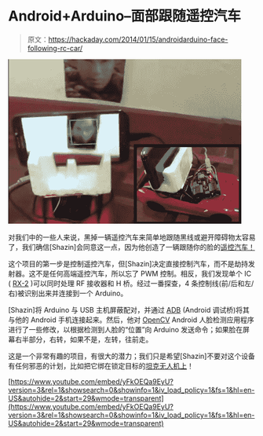 # Android+Arduino–面部跟随遥控汽车

> 原文：<https://hackaday.com/2014/01/15/androidarduino-face-following-rc-car/>

![androidRCcar_01_14](img/89acc102cc4ffdd9a7006a4d8dd09159.png)

对我们中的一些人来说，黑掉一辆遥控汽车来简单地跟随黑线或避开障碍物太容易了，我们确信[Shazin]会同意这一点，因为他创造了一辆跟随你的脸的[遥控汽车！](http://shazsterblog.blogspot.com/2014/01/face-following-rc-car-using-android.html)

这个项目的第一步是控制遥控汽车，但[Shazin]决定直接控制汽车，而不是劫持发射器。这不是任何高端遥控汽车，所以忘了 PWM 控制。相反，我们发现单个 IC ( [RX-2](http://shazsterblog.blogspot.com/2013/04/rc-car-tear-down-and-control-using.html) )可以同时处理 RF 接收器和 H 桥。经过一番探查，4 条控制线(前/后和左/右)被识别出来并连接到一个 Arduino。

[Shazin]将 Arduino 与 USB 主机屏蔽配对，并通过 [ADB](http://hackaday.com/2012/04/06/a-simple-project-to-get-you-started-with-the-android-adk/) (Android 调试桥)将其与他的 Android 手机连接起来。然后，他对 [OpenCV](http://hackaday.com/2012/05/13/getting-started-with-opencv/) Android 人脸检测应用程序进行了一些修改，以根据检测到人脸的“位置”向 Arduino 发送命令；如果脸在屏幕右半部分，右转，如果不是，左转，往前走。

这是一个非常有趣的项目，有很大的潜力；我们只是希望[Shazin]不要对这个设备有任何邪恶的计划，比如把它绑在锁定目标的[坦克无人机上](http://hackaday.com/2010/06/28/tank-drone-with-automatic-targeting-and-tracking/)！

[https://www.youtube.com/embed/yFkOEQa9EyU?version=3&rel=1&showsearch=0&showinfo=1&iv_load_policy=1&fs=1&hl=en-US&autohide=2&start=29&wmode=transparent](https://www.youtube.com/embed/yFkOEQa9EyU?version=3&rel=1&showsearch=0&showinfo=1&iv_load_policy=1&fs=1&hl=en-US&autohide=2&start=29&wmode=transparent)
